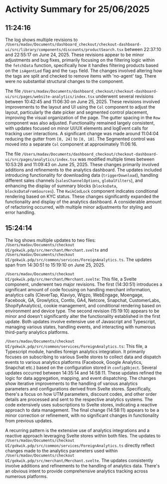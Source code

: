 # Activity Summary for 25/06/2025

## 11:24:16
The log shows multiple revisions to `/Users/madav/Documents/dashboard_checkout/checkout-dashboard-ui/src/library/components/discounts/productSearch.tsx` between 22:37:10 and 22:55:17 on June 24, 2025.  These revisions appear to be minor adjustments and bug fixes, primarily focusing on the filtering logic within the `fetchData` function, specifically how it handles filtering products based on the `isAgentLed` flag and the `tags` field.  The changes involved altering how the tags are split and checked to remove items with 'no-agent' tag. There were no substantial structural changes to the component.


The file `/Users/madav/Documents/dashboard_checkout/checkout-dashboard-ui/src/pages/website-analytics/index.tsx` underwent several revisions between 10:42:45 and 11:06:30 on June 25, 2025.  These revisions involved improvements to the layout and UI using the `Col` component to adjust the layout, particularly the date picker and segmented control placement, improving the visual organization of the page.  The gutter spacing in the `Row` component was also adjusted.  Functionality remained largely consistent, with updates focused on minor UI/UX elements and logEvent calls for tracking user interactions.  A significant change was made around 11:04:04 reducing the gutter from `[0, 24]` to `[0, 18]`.  The Segmented control was moved into a separate `Col` component at approximately 11:06:16.


The file `/Users/madav/Documents/dashboard_checkout/checkout-dashboard-ui/src/pages/analytics/index.tsx` was modified multiple times between 10:53:28 and 11:09:43 on June 25, 2025.  These changes primarily involved additions and refinements to the analytics dashboard.  The updates included introducing functionality for downloading data (`triggerDownload`), handling different sales channels (`salesChannelOptions`, `globalFilters`), and enhancing the display of summary blocks (`blocksData`, `blocksDataFromSources`).  The `KwikCodLock` component indicates conditional rendering based on KYC status.  These changes significantly expanded the functionality and display of the analytics dashboard.  A considerable amount of refactoring occurred, with multiple minor adjustments for styling and error handling.


## 15:24:14
The log shows multiple updates to two files: `/Users/madav/Documents/checkout UI/gokwik.pdp/src/merchant/Merchant.svelte` and `/Users/madav/Documents/checkout UI/gokwik.pdp/src/common/services/ForeignAnalytics.ts`.  The updates span from 14:30:51 to 15:19:10 on June 25, 2025.

`/Users/madav/Documents/checkout UI/gokwik.pdp/src/merchant/Merchant.svelte`: This file, a Svelte component, underwent two major revisions.  The first (14:30:51) introduces a significant amount of code focusing on handling merchant information, analytics calls (CleverTap, Klaviyo, Wigzo, WebEngage, Moengage, Facebook, GA, Growlytics, Contlo, GA4, Netcore, Snapchat, CustomerLabs, ShopifyAnalytics), cookie management, and conditional rendering based on environment and device type. The second revision (15:19:10) appears to be minor and doesn't significantly alter the functionality established in the first update.  Both updates involve extensive use of Javascript and Typescript, managing various states, handling events, and interacting with numerous third-party analytics platforms.


`/Users/madav/Documents/checkout UI/gokwik.pdp/src/common/services/ForeignAnalytics.ts`: This file, a Typescript module, handles foreign analytics integration. It primarily focuses on subscribing to various Svelte stores to collect data and dispatch events to various analytics platforms (Facebook, Google Analytics, Snapchat etc.) based on the configuration stored in `configObject`. Several updates occurred between 14:35:14 and 14:58:11. These updates refined the logic for data aggregation, mapping, and event dispatching.  The changes show iterative improvements to the handling of various analytics parameters and configurations derived from Svelte stores.  Specifically, there's a focus on how UTM parameters, discount codes, and other order details are processed and sent to the respective analytics systems.  The code extensively uses subscriptions to Svelte stores, indicating a reactive approach to data management.  The final change (14:58:11) appears to be a minor correction or refinement, with no significant changes in functionality from previous updates.

A recurring pattern is the extensive use of analytics integrations and a reactive approach leveraging Svelte stores within both files.  The updates to `/Users/madav/Documents/checkout UI/gokwik.pdp/src/common/services/ForeignAnalytics.ts` directly reflect changes made to the analytics parameters used within `/Users/madav/Documents/checkout UI/gokwik.pdp/src/merchant/Merchant.svelte`.  The updates consistently involve additions and refinements to the handling of analytics data.  There's an obvious intent to provide comprehensive analytics tracking across numerous platforms.
